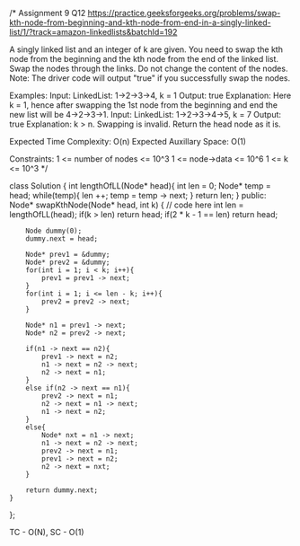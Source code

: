 /*
Assignment 9 Q12
https://practice.geeksforgeeks.org/problems/swap-kth-node-from-beginning-and-kth-node-from-end-in-a-singly-linked-list/1/?track=amazon-linkedlists&batchId=192

A singly linked list and an integer of k are given. You need to swap the kth node from the beginning and the kth node from the end of the linked list. Swap the nodes through the links. Do not change the content of the nodes.
Note: The driver code will output "true" if you successfully swap the nodes.

Examples:
Input: LinkedList: 1->2->3->4, k = 1
Output: true
Explanation: Here k = 1, hence after swapping the 1st node from the beginning and end the new list will be 4->2->3->1. 
Input: LinkedList: 1->2->3->4->5, k = 7
Output: true
Explanation: k > n. Swapping is invalid. Return the head node as it is.

Expected Time Complexity: O(n)
Expected Auxillary Space: O(1)

Constraints:
1 <= number of nodes <= 10^3
1 <= node->data <= 10^6
1 <= k <= 10^3
*/

class Solution {
    int lengthOfLL(Node* head){
        int len = 0;
        Node* temp = head;
        while(temp){
            len ++;
            temp = temp -> next;
        }
        return len;
    }
  public:
    Node* swapKthNode(Node* head, int k) {
        // code here
        int len = lengthOfLL(head);
        if(k > len) return head;
        if(2 * k - 1 == len) return head;
        
        Node dummy(0);
        dummy.next = head;
        
        Node* prev1 = &dummy;
        Node* prev2 = &dummy;
        for(int i = 1; i < k; i++){
            prev1 = prev1 -> next;
        }
        for(int i = 1; i <= len - k; i++){
            prev2 = prev2 -> next;
        }
        
        Node* n1 = prev1 -> next;
        Node* n2 = prev2 -> next;
        
        if(n1 -> next == n2){
            prev1 -> next = n2;
            n1 -> next = n2 -> next;
            n2 -> next = n1;
        }
        else if(n2 -> next == n1){
            prev2 -> next = n1;
            n2 -> next = n1 -> next;
            n1 -> next = n2;
        }
        else{
            Node* nxt = n1 -> next;
            n1 -> next = n2 -> next;
            prev2 -> next = n1;
            prev1 -> next = n2;
            n2 -> next = nxt;
        }
        
        return dummy.next;
    }
};

TC - O(N), SC - O(1)